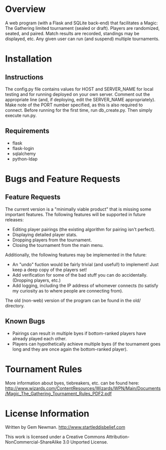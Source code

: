 Overview
========

A web program (with a Flask and SQLite back-end) that facilitates a Magic: The Gathering limited tournament (sealed or draft). Players are randomized, seated, and paired. Match results are recorded, standings may be displayed, etc. Any given user can run (and suspend) multiple tournaments.

Installation
============

Instructions
------------

The config.py file contains values for HOST and SERVER_NAME for local testing and for running deployed on your own server. Comment out the appropriate line (and, if deploying, edit the SERVER_NAME appropriately). Make note of the PORT number specified, as this is also required to connect. Before running for the first time, run db_create.py. Then simply execute run.py.

Requirements
------------

* flask
* flask-login
* sqlalchemy
* python-ldap

Bugs and Feature Requests
=========================

Feature Requests
----------------

The current version is a "minimally viable product" that is missing some important features. The following features will be supported in future releases:

* Editing player pairings (the existing algorithm for pairing isn't perfect).
* Displaying detailed player stats.
* Dropping players from the tournament.
* Closing the tournament from the main menu.

Additionally, the following features may be implemented in the future:

* An "undo" fuction would be fairly trivial (and useful!) to implement! Just keep a deep copy of the players set!
* Add verification for some of the bad stuff you can do accidentally. (Dropping players, etc.)
* Add logging, including the IP address of whomever connects (to satisfy my curiosity as to where people are connecting from).

The old (non-web) version of the program can be found in the old/ directory.

Known Bugs
----------

* Pairings can result in multiple byes if bottom-ranked players have already played each other.
* Players can hypothetically achieve multiple byes (if the tournament goes long and they are once again the bottom-ranked player).

Tournament Rules
================

More information about byes, tiebreakers, etc. can be found here:
http://www.wizards.com/ContentResources/Wizards/WPN/Main/Documents/Magic_The_Gathering_Tournament_Rules_PDF2.pdf

License Information
===================

Written by Gem Newman.
http://www.startleddisbelief.com

This work is licensed under a Creative Commons Attribution-NonCommercial-ShareAlike 3.0 Unported License.
